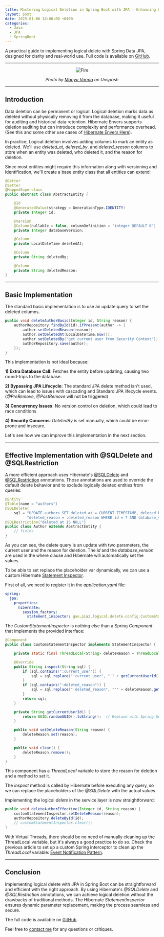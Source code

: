 ```yaml
---
title: Mastering Logical Deletion in Spring Boot with JPA - Enhancing @SQLDelete with Custom Parameters
layout: post
date: 2025-01-06 18:00:00 +0100
categories:
  - Java
  - JPA
  - SpringBoot
---
```


A practical guide to implementing logical delete with Spring Data JPA, designed for clarity and real-world use.
Full code is available on [GitHub](https://github.com/GaetanoPiazzolla/logical-delete).

---

<div align="center">
    <img src="https://cdn-images-1.medium.com/v2/resize:fit:1600/0*VJbObkWNfbwyYDRq" style="content-visibility:auto" alt="Fire" loading="lazy" decoding="async">
</div>
<p style="text-align:center; font-style: italic;">Photo by <a href="https://unsplash.com/@varmamanyu?utm_source=medium&utm_medium=referral">Manyu Varma</a> on Unspash</p>

---

## Introduction

Data deletion can be permanent or logical. Logical deletion marks data as deleted without physically removing it from the database, 
making it useful for auditing and historical data retention. Hibernate Envers supports deletion auditing but can introduce complexity and performance overhead.
(See this and some other use cases of [Hibernate Envers Here](https://github.com/GaetanoPiazzolla/hibernate-envers-tutorial/tree/master)).

In practice, Logical deletion involves adding columns to mark an entity as deleted. 
We'll use _deleted_at_, _deleted_by_, and _deleted_reason_ columns to store when an entity was deleted, 
who deleted it, and the reason for deletion.

Since most entities might require this information along with versioning and identification, 
we'll create a base entity class that all entities can extend:

```java
@Getter
@Setter
@MappedSuperclass
public abstract class AbstractEntity {

    @Id
    @GeneratedValue(strategy = GenerationType.IDENTITY)
    private Integer id;

    @Version
    @Column(nullable = false, columnDefinition = "integer DEFAULT 0")
    private Integer databaseVersion;

    @Column
    private LocalDateTime deletedAt;

    @Column
    private String deletedBy;

    @Column
    private String deletedReason;
}
```

---

## Basic Implementation

The standard basic implementation is to use an update query to set the deleted columns.

```java
public void deleteAuthorBasic(Integer id, String reason) {
    authorRepository.findById(id).ifPresent(author -> {
        author.setDeletedReason(reason);
        author.setDeletedAt(LocalDateTime.now());
        author.setDeletedBy("get current user from Security Context");
        authorRepository.save(author);
    });
}
```

This implementation is not ideal because:

**1) Extra Database Call**: Fetches the entity before updating, causing two round-trips to the database.

**2) Bypassing JPA Lifecycle:** The standard JPA delete method isn't used, which can lead to issues with cascading and Standard JPA lifecycle events.
   (_@PreRemove_, _@PostRemove_ will not be triggered)

**3) Concurrency Issues**: No version control on deletion, which could lead to race conditions.

**4) Security Concerns**: _DeletedBy_ is set manually, which could be error-prone and insecure.

Let's see how we can improve this implementation in the next section.

---

## Effective Implementation with @SQLDelete and @SQLRestriction

A more efficient approach uses Hibernate's [@SQLDelete](https://docs.jboss.org/hibernate/orm/current/javadocs/org/hibernate/annotations/SQLDelete.html) 
and [@SQLRestriction](https://docs.jboss.org/hibernate/orm/current/javadocs/org/hibernate/annotations/SQLRestriction.html) annotations. 
Those annotations are used to override the default delete behavior and to exclude logically deleted entities from queries:

```java
@Entity
@Table(name = "authors")
@SQLDelete(
    sql = "UPDATE authors SET deleted_at = CURRENT_TIMESTAMP, deleted_by = :current_user, " +
          "deleted_reason = :deleted_reason WHERE id = ? AND database_version = ?")
@SQLRestriction("deleted_at IS NULL")
public class Author extends AbstractEntity {
    // fields
}
```

As you can see, the delete query is an update with two parameters, the current user and the reason for deletion.
The _id_ and the _database_version_ are used in the where clause and Hibernate will automatically set the values.

To be able to set replace the placeholder var dynamically, we can use a custom Hibernate 
[Statement Inspector](https://docs.jboss.org/hibernate/orm/current/javadocs/org/hibernate/resource/jdbc/spi/StatementInspector.html).

First of all, we need to register it in the _application.yaml_ file:

```yaml
spring:
  jpa:
    properties:
      hibernate:
        session_factory:
          statement_inspector: gae.piaz.logical.delete.config.CustomStatementInspector
```

The _CustomStatementInspector_ is nothing else than a Spring _Component_ that implements the provided interface:

```java
@Component
public class CustomStatementInspector implements StatementInspector {

    private static final ThreadLocal<String> deleteReason = ThreadLocal.withInitial(() -> "none");

    @Override
    public String inspect(String sql) {
        if (sql.contains(":current_user")) {
            sql = sql.replace(":current_user", "'" + getCurrentUserId() + "'");
        }
        if (sql.contains(":deleted_reason")) {
            sql = sql.replace(":deleted_reason", "'" + deleteReason.get() + "'");
        }
        return sql;
    }

    private String getCurrentUserId() {
        return UUID.randomUUID().toString();  // Replace with Spring Security context if applicable
    }

    public void setDeleteReason(String reason) {
        deleteReason.set(reason);
    }

    public void clear() {
        deleteReason.remove();
    }
}
```

This component has a _ThreadLocal_ variable to store the reason for deletion and a method to set it.

The _inspect_ method is called by Hibernate before executing any query, so we can replace the placeholders of the _@SQLDelete_ with the actual values.

Implementing the logical _delete_ in the service layer is now straightforward:

```java
public void deleteAuthorEffective(Integer id, String reason) {
    customStatementInspector.setDeleteReason(reason);
    authorRepository.deleteById(id);
    // customStatementInspector.clear();
}
```

With Virtual Threads, there should be no need of manually cleaning up the ThreadLocal variable, but it's always a good practice to do so.
Check the previous article to set up a custom Spring interceptor to clean up the _ThreadLocal_ variable: 
[Event Notification Pattern](https://gaetanopiazzolla.github.io/spring/design-patterns/2024/12/15/event-spring.html).

---

## Conclusion

Implementing logical delete with JPA in Spring Boot can be straightforward and efficient with the right approach.
By using Hibernate's _@SQLDelete_ and _@SQLRestriction_ annotations, we can achieve logical deletion without the drawbacks of traditional methods.
The Hibernate _StatementInspector_ ensures dynamic parameter replacement, making the process seamless and secure.

The full code is available on [GitHub](https://github.com/GaetanoPiazzolla/logical-delete).

Feel free to [contact me](mailto:gae.piaz@gmail.com) for any questions or critiques. 